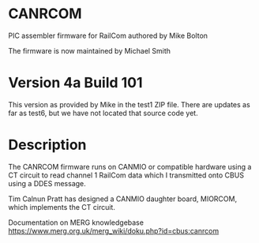 # CANRCOM

PIC assembler firmware for RailCom authored by Mike Bolton

The firmware is now maintained by Michael Smith

# Version 4a Build 101

This version as provided by Mike in the test1 ZIP file.  There are updates as far as test6, but we have not located that source code yet.

# Description

The CANRCOM firmware runs on CANMIO or compatible hardware using a CT circuit to read channel 1 RailCom data which I transmitted onto CBUS using a DDES message. 
 
Tim Calnun Pratt has designed a CANMIO daughter board, MIORCOM, which implements the CT circuit.
 
Documentation on MERG knowledgebase https://www.merg.org.uk/merg_wiki/doku.php?id=cbus:canrcom

